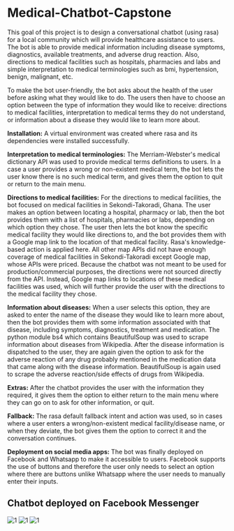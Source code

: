 
# Medical-Chatbot-Capstone
This goal of this project is to design a conversational chatbot (using rasa) for a local community which will provide healthcare assistance to users. The bot is able to provide medical information including disease symptoms, diagnostics, available treatments, and adverse drug reaction. Also, directions to medical facilities such as hospitals, pharmacies and labs and simple interpretation to medical terminologies such as bmi, hypertension, benign, malignant, etc.

To make the bot user-friendly, the bot asks about the health of the user before asking what they would like to do. The users then have to choose an option between the type of information they would like to receive: directions to medical facilities, interpretation to medical terms they do not understand, or information about a disease they would like to learn more about.

**Installation:**
A virtual environment was created where rasa and its dependencies were installed successfully.

**Interpretation to medical terminologies:**
The Merriam-Webster's medical dictionary API was used to provide medical terms definitions to users. In a case a user provides a wrong or non-existent medical term, the bot lets the user know there is no such medical term, and gives them the option to quit or return to the main menu.

**Directions to medical facilities:**
For the directions to medical facilities, the bot focused on medical facilities in Sekondi-Takoradi, Ghana. The user makes an option between locating a hospital, pharmacy or lab, then the bot provides them with a list of hospitals, pharmacies or labs, depending on which option they chose. The user then lets the bot know the specific medical facility they would like directions to, and the bot provides them with a Google map link to the location of that medical facility. Rasa's knowledge-based action is applied here.
All other map APIs did not have enough coverage of medical facilities in Sekondi-Takoradi except Google map, whose APIs were priced. Because the chatbot was not meant to be used for production/commercial purposes, the directions were not sourced directly from the API. Instead, Google map links to locations of these medical facilities was used, which will further provide the user with the directions to the medical facility they chose.

**Information about diseases:**
When a user selects this option, they are asked to enter the name of the disease they would like to learn more about, then the bot provides them with some information associated with that disease, including symptoms, diagnostics, treatment and medication.
The python module bs4 which contains BeautifulSoup was used to scrape information about diseases from Wikipedia.
After the disease information is dispatched to the user, they are again given the option to ask for the adverse reaction of any drug probably mentioned in the medication data that came along with the disease information. BeautifulSoup is again used to scrape the adverse reaction/side effects of drugs from Wikipedia.

**Extras:**
After the chatbot provides the user with the information they required, it gives them the option to either return to the main menu where they can go on to ask for other information, or quit.

**Fallback:**
The rasa default fallback intent and action was used, so in cases where a user enters a wrong/non-existent medical facility/disease name, or when they deviate, the bot gives them the option to correct it and the conversation continues.

**Deployment on social media apps:**
The bot was finally deployed on Facebook and Whatsapp to make it accessible to users. Facebook supports the use of buttons and therefore the user only needs to select an option where there are buttons unlike Whatsapp where the user needs to manually enter their inputs.

## Chatbot deployed on Facebook Messenger
![1](https://github.com/SeyramDiaba/Medical-Chatbot-Capstone/blob/main/pics/Screenshot_20220330_073929_com.facebook.orca.jpg?raw=true)
![1](https://github.com/SeyramDiaba/Medical-Chatbot-Capstone/blob/main/pics/Screenshot_20220330_073936_com.facebook.orca.jpg?raw=true)
![1](https://github.com/SeyramDiaba/Medical-Chatbot-Capstone/blob/main/pics/Screenshot_20220330_073945_com.facebook.orca.jpg?raw=true)
